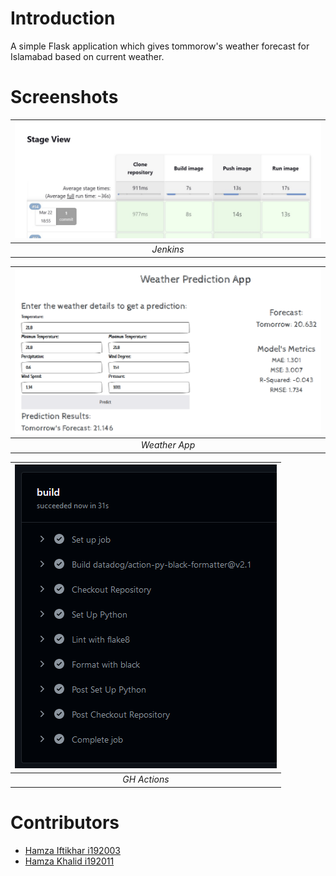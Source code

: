 # Introduction
A simple Flask application which gives tommorow's weather forecast for Islamabad based on current weather.

# Screenshots
| ![Jenkins](./Images/Jenkins.jpg) |
| :--: |
| *Jenkins* |

| ![Weather App](./Images/App.png) |
| :--: |
| *Weather App* |

| ![Github Actions](./Images/Actions.png) |
| :--: |
| *GH Actions* |

# Contributors
* [Hamza Iftikhar i192003](https://github.com/Ham-Ifti)
* [Hamza Khalid i192011](https://github.com/hmzakhalid)
